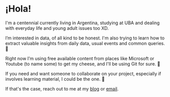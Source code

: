 # ¡Hola!

I'm a centennial currently living in Argentina, studying at UBA and dealing with everyday life and young adult issues too XD.

I’m interested in data, of all kind to be honest. I'm also trying to learn how to extract valuable insights from daily data, usual events and common queries. 👀

Right now I’m using free available content from places like Microsoft or Youtube (to name some) to get my cheese, and I'll be using Git for sure. 🌱

If you need and want someone to collaborate on your project, especially if involves learning material, I could be the one. 💞️

If that's the case, reach out to me at my [blog](https://estudianteporahora.com/) or [email](mailto:victortizs@outlook.com).

<!---
victortizs/victortizs is a ✨ special ✨ repository because its `README.md` (this file) appears on your GitHub profile.
You can click the Preview link to take a look at your changes.
--->

